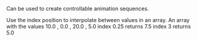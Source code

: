 Can be used to create controllable animation sequences.

Use the index position to interpolate between values in an array.
An array with the values
10.0 , 0.0 , 20.0 , 5.0
index 0.25 returns
7.5
index 3 returns
5.0
